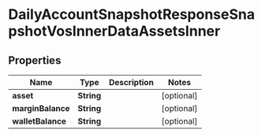 

# DailyAccountSnapshotResponseSnapshotVosInnerDataAssetsInner


## Properties

| Name | Type | Description | Notes |
|------------ | ------------- | ------------- | -------------|
|**asset** | **String** |  |  [optional] |
|**marginBalance** | **String** |  |  [optional] |
|**walletBalance** | **String** |  |  [optional] |



